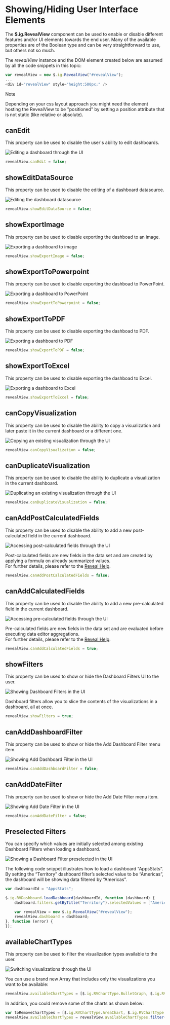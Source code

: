# Showing/Hiding User Interface Elements

The __$.ig.RevealView__ component can be used to enable or disable different features and/or UI elements towards the end user. Many of the available properties are of the Boolean type and can be very straightforward to use, but others not so much.

The *revealView* instance and the DOM element created below are assumed by all the code snippets in this topic: 

``` js
var revealView = new $.ig.RevealView("#revealView");
...
<div id="revealView" style="height:500px;" />
```


> [!NOTE]
> Depending on your css layout approach you might need the element hosting the RevealView to be "positioned" by setting a position attribute that is not static (like relative or absolute).


## canEdit
This property can be used to disable the user's ability to edit dashboards.

<img src="../../general/images/showing_hiding_elements_edit.png" alt="Editing a dashboard through the UI" class="responsive-img"/>

``` js
revealView.canEdit = false;
```

## showEditDataSource
This property can be used to disable the editing of a dashboard datasource.

<img src="../../general/images/showing-hiding-elements-edit-datasource.png" alt="Editing the dashboard datasource" class="responsive-img"/>

``` js
revealView.showEditDataSource = false;
```

## showExportImage
This property can be used to disable exporting the dashboad to an image.

<img src="../../general/images/showing-hiding-elements-show-export-image.png" alt="Exporting a dashboard to image" class="responsive-img"/>

``` js
revealView.showExportImage = false;
```

## showExportToPowerpoint
This property can be used to disable exporting the dashboad to PowerPoint.

<img src="../../general/images/showing-hiding-elements-show-export-powerpoint.png" alt="Exporting a dashboard to PowerPoint" class="responsive-img"/>

``` js
revealView.showExportToPowerpoint = false;
```

## showExportToPDF
This property can be used to disable exporting the dashboad to PDF.

<img src="../../general/images/showing-hiding-elements-show-export-pdf.png" alt="Exporting a dashboard to PDF" class="responsive-img"/>

``` js
revealView.showExportToPDF = false;
```

## showExportToExcel
This property can be used to disable exporting the dashboad to Excel.

<img src="../../general/images/showing-hiding-elements-show-export-excel.png" alt="Exporting a dashboard to Excel" class="responsive-img"/>

``` js
revealView.showExportToExcel = false;
```

## canCopyVisualization
This property can be used to disable the ability to copy a visualization and later paste it in the current dashboard or a different one.

<img src="../../general/images/showing_hiding_elements_copy.png" alt="Copying an existing visualization through the UI" class="responsive-img"/>

``` js
revealView.canCopyVisualization = false;
```

## canDuplicateVisualization
This property can be used to disable the ability to duplicate a visualization in the current dashboard.

<img src="../../general/images/showing_hiding_elements_duplicate.png" alt="Duplicating an existing visualization through the UI" class="responsive-img"/>

``` js
revealView.canDuplicateVisualization = false;
```

## canAddPostCalculatedFields
This property can be used to disable the ability to add a new post-calculated field in the current dashboard.

<img src="../../general/images/showing_hiding_elements_post_calculated.png" alt="Accessing post-calculated fields through the UI" class="responsive-img"/>

Post-calculated fields are new fields in the data set and are created by applying a formula on already summarized values.  
For further details, please refer to the [Reveal Help](https://help.revealbi.io/en/data-visualizations/fields/calculated-fields/overview.html).

``` js
revealView.canAddPostCalculatedFields = false;
```

## canAddCalculatedFields
This property can be used to disable the ability to add a new pre-calculated field in the current dashboard.

<img src="../../general/images/showing_hiding_elements_pre_calculated.png" alt="Accessing pre-calculated fields through the UI" class="responsive-img"/>

Pre-calculated fields are new fields in the data set and are evaluated before executing data editor aggregations.  
For further details, please refer to the [Reveal Help](https://help.revealbi.io/en/data-visualizations/fields/calculated-fields/overview.html).

``` js
revealView.canAddCalculatedFields = true;
```

## showFilters
This property can be used to show or hide the Dashboard Filters UI to the user.

<img src="../../general/images/showing_hiding_elements_filters.png" alt="Showing Dashboard Filters in the UI" class="responsive-img"/>

Dashboard filters allow you to slice the contents of the visualizations in a dashboard, all at once.

``` js
revealView.showFilters = true;
```

## canAddDashboardFilter
This property can be used to show or hide the Add Dashboard Filter menu item.

<img src="../../general/images/showing-hiding-elements-can-add-dashboard-filter.png" alt="Showing Add Dashboard Filter in the UI" class="responsive-img"/>

``` js
revealView.canAddDashboardFilter = false;
```
## canAddDateFilter
This property can be used to show or hide the Add Date Filter menu item.

<img src="../../general/images/showing-hiding-elements-can-add-date-filter.png" alt="Showing Add Date Filter in the UI" class="responsive-img"/>

``` js
revealView.canAddDateFilter = false;
```

## Preselected Filters
You can specify which values are initially selected among existing Dashboard Filters when loading a dashboard.

<img src="../../general/images/showing_hiding_elements_filters_preselected.png" alt="Showing a Dashboard Filter preselected in the UI" class="responsive-img"/>

The following code snippet illustrates how to load a dashboard “AppsStats”. By setting the “Territory” dashboard filter’s selected value to be “Americas”, the dashboard will be showing data filtered by “Americas”.

``` js
var dashboardId = "AppsStats";

$.ig.RVDashboard.loadDashboard(dashboardId, function (dashboard) {
    dashboard.filters.getByTitle("Territory").selectedValues = ["Americas"];

    var revealView = new $.ig.RevealView("#revealView");
    revealView.dashboard = dashboard;
}, function (error) {
});
```

## availableChartTypes
This property can be used to filter the visualization types available to the user.

<img src="../../general/images/showing_hiding_elements_charts.png" alt="Switching visualizations through the UI" class="responsive-img"/>

You can use a brand new Array that includes only the visualizations you want to be available:

``` js
revealView.availableChartTypes = [$.ig.RVChartType.BulletGraph, $.ig.RVChartType.Choropleth];
```

In addition, you could remove some of the charts as shown below:

```js
var toRemoveChartTypes = [$.ig.RVChartType.AreaChart, $.ig.RVChartType.Indicator, $.ig.RVChartType.IndicatorTarget, $.ig.RVChartType.ScatterMap, $.ig.RVChartType.Choropleth, $.ig.RVChartType.TreeMap];
revealView.availableChartTypes = revealView.availableChartTypes.filter(t => !toRemoveChartTypes.includes(t));

```